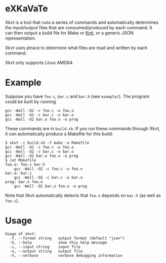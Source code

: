# eXKaVaTe

Xkvt is a tool that runs a series of commands and automatically determines the input/output files that are consumed/produced by each command. It can then output a build file for Make or [Knit](https://github.com/zyedidia/knit), or a generic JSON representation.

Xkvt uses ptrace to determine what files are read and written by each command.

Xkvt only supports Linux AMD64.

# Example

Suppose you have `foo.c`, `bar.c` and `bar.h` (see `example/`). The program could be built by running

```
gcc -Wall -O2 -c foo.c -o foo.o
gcc -Wall -O2 -c bar.c -o bar.o
gcc -Wall -O2 bar.o foo.o -o prog
```

These commands are in `build.sh`. If you run these commands through Xkvt, it can automatically produce a Makefile for this build:

```
$ xkvt -i build.sh -f make -o Makefile
gcc -Wall -O2 -c foo.c -o foo.o
gcc -Wall -O2 -c bar.c -o bar.o
gcc -Wall -O2 bar.o foo.o -o prog
$ cat Makefile
foo.o: foo.c bar.h
	gcc -Wall -O2 -c foo.c -o foo.o
bar.o: bar.c
	gcc -Wall -O2 -c bar.c -o bar.o
prog: bar.o foo.o
	gcc -Wall -O2 bar.o foo.o -o prog
```

Note that Xkvt automatically detects that `foo.o` depends on `bar.h` (as well as `foo.c`).

# Usage

```
Usage of xkvt:
  -f, --format string   output format (default "json")
  -h, --help            show this help message
  -i, --input string    input file
  -o, --output string   output file
  -V, --verbose         verbose debugging information
```

